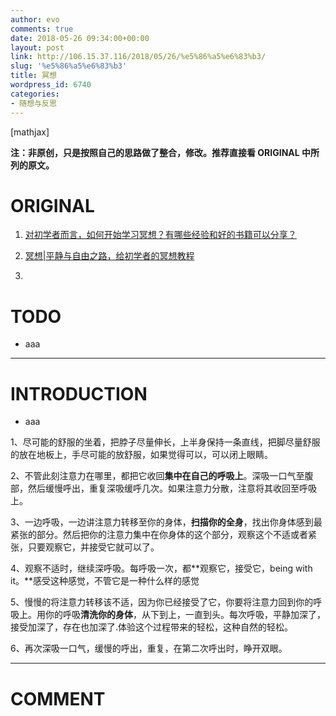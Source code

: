 ```yaml
---
author: evo
comments: true
date: 2018-05-26 09:34:00+00:00
layout: post
link: http://106.15.37.116/2018/05/26/%e5%86%a5%e6%83%b3/
slug: '%e5%86%a5%e6%83%b3'
title: 冥想
wordpress_id: 6740
categories:
- 随想与反思
---
```


<!-- more -->

[mathjax]

**注：非原创，只是按照自己的思路做了整合，修改。推荐直接看 ORIGINAL 中所列的原文。**


# ORIGINAL





 	
  1. [对初学者而言，如何开始学习冥想？有哪些经验和好的书籍可以分享？](https://www.zhihu.com/question/19847699)

 	
  2. [冥想|平静与自由之路，给初学者的冥想教程](https://www.jianshu.com/p/c738016d7265)

 	
  3. 



# TODO





 	
  * aaa





* * *





# INTRODUCTION





 	
  * aaa






1、尽可能的舒服的坐着，把脖子尽量伸长，上半身保持一条直线，把脚尽量舒服的放在地板上，手尽可能的放舒服，如果觉得可以，可以闭上眼睛。

2、不管此刻注意力在哪里，都把它收回**集中在自己的呼吸上**。深吸一口气至腹部，然后缓慢呼出，重复深吸缓呼几次。如果注意力分散，注意将其收回至呼吸上。

3、一边呼吸，一边讲注意力转移至你的身体，**扫描你的全身**，找出你身体感到最紧张的部分。然后把你的注意力集中在你身体的这个部分，观察这个不适或者紧张，只要观察它，并接受它就可以了。

4、观察不适时，继续深呼吸。每呼吸一次，都**观察它，接受它，being with it。**感受这种感觉，不管它是一种什么样的感觉

5、慢慢的将注意力转移该不适，因为你已经接受了它，你要将注意力回到你的呼吸上。用你的呼吸**清洗你的身体**，从下到上，一直到头。每次呼吸，平静加深了，接受加深了，存在也加深了.体验这个过程带来的轻松，这种自然的轻松。

6、再次深吸一口气，缓慢的呼出，重复，在第二次呼出时，睁开双眼。

























* * *





# COMMENT



